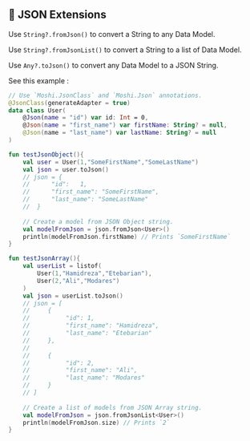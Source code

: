 ## 💉 JSON Extensions

Use `String?.fromJson()` to convert a String to any Data Model.

Use `String?.fromJsonList()` to convert a String to a list of Data Model.

Use `Any?.toJson()` to convert any Data Model to a JSON String.

 See this example : 

```kotlin
// Use `Moshi.JsonClass` and `Moshi.Json` annotations.
@JsonClass(generateAdapter = true)  
data class User(  
    @Json(name = "id") var id: Int = 0,  
    @Json(name = "first_name") var firstName: String? = null,  
    @Json(name = "last_name") var lastName: String? = null  
)

fun testJsonObject(){
    val user = User(1,"SomeFirstName","SomeLastName")
    val json = user.toJson()   
    // json = {
    //      "id": 	1,
    //      "first_name": "SomeFirstName",
    //      "last_name": "SomeLastName"
    //  }
    
    // Create a model from JSON Object string.
    val modelFromJson = json.fromJson<User>()
    println(modelFromJson.firstName) // Prints `SomeFirstName`
}

fun testJsonArray(){
    val userList = listof(
        User(1,"Hamidreza","Etebarian"),
        User(2,"Ali","Modares")
    )
    val json = userList.toJson()   
    // json = [
    //     {
    //          "id": 1,
    //          "first_name": "Hamidreza",
    //          "last_name": "Etebarian"
    //     },
    //
    //     {
    //          "id": 2,
    //          "first_name": "Ali",
    //          "last_name": "Modares"
    //     }
    // ]
    
    // Create a list of models from JSON Array string.
    val modelFromJson = json.fromJsonList<User>()
    println(modelFromJson.size) // Prints `2`
}

```
